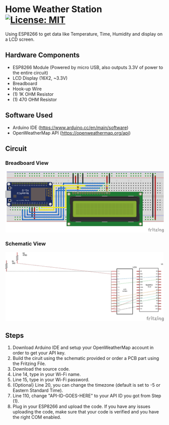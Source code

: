 # Home Weather Station [![License: MIT](https://img.shields.io/badge/License-MIT-yellow.svg)](https://github.com/sirakberhane/Home-Weather-Station/blob/master/LICENSE)
Using ESP8266 to get data like Temperature, Time, Humidity and display on a LCD screen.

## Hardware Components
* ESP8266 Module (Powered by micro USB, also outputs 3.3V of power to the entire circuit)
* LCD Display (16X2, ~3.3V)
* Breadboard 
* Hook-up Wire
* (1) 1K OHM Resistor
* (1) 470 OHM Resistor 

## Software Used
* Arduino IDE (https://www.arduino.cc/en/main/software)
* OpenWeatherMap API (https://openweathermap.org/api)

## Circuit 

### Breadboard View
![Breadboard View](https://github.com/sirakberhane/Home-Weather-Station/blob/master/Breadboard-Weather.jpg)

### Schematic View
![Schematic View](https://github.com/sirakberhane/Home-Weather-Station/blob/master/Schematic-Weather.jpg)

## Steps
1. Download Arduino IDE and setup your OpenWeatherMap account in order to get your API key.
2. Build the ciruit using the schematic provided or order a PCB part using the Fritzing File.
3. Download the source code.
4. Line 14, type in your Wi-Fi name.
5. Line 15, type in your Wi-Fi password.
6. {Optional} Line 20, you can change the timezone (default is set to -5 or Eastern Standard Time).
7. Line 110, change "API-ID-GOES-HERE" to your API ID you got from Step (1).
8. Plug in your ESP8266 and upload the code. If you have any issues uploading the code, 
    make sure that your code is verified and you have the right COM enabled. 
